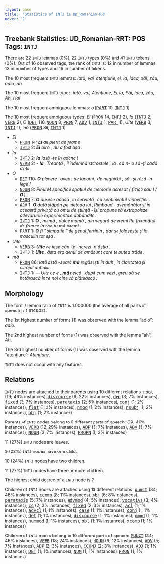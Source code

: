 ```yaml
---
layout: base
title:  'Statistics of INTJ in UD_Romanian-RRT'
udver: '2'
---
```


## Treebank Statistics: UD_Romanian-RRT: POS Tags: `INTJ`

There are 22 `INTJ` lemmas (0%), 22 `INTJ` types (0%) and 41 `INTJ` tokens (0%).
Out of 16 observed tags, the rank of `INTJ` is: 12 in number of lemmas, 13 in number of types and 16 in number of tokens.

The 10 most frequent `INTJ` lemmas: <em>iată, vai, atențiune, ei, ia, iaca, păi, zău, adio, ah</em>

The 10 most frequent `INTJ` types:  <em>iată, vai, Atențiune, Ei, Ia, Păi, iaca, zău, Ah, Hai</em>

The 10 most frequent ambiguous lemmas: <em>o</em> (<tt><a href="ro_rrt-pos-PART.html">PART</a></tt> 10, <tt><a href="ro_rrt-pos-INTJ.html">INTJ</a></tt> 1)

The 10 most frequent ambiguous types:  <em>Ei</em> (<tt><a href="ro_rrt-pos-PRON.html">PRON</a></tt> 14, <tt><a href="ro_rrt-pos-INTJ.html">INTJ</a></tt> 2), <em>Ia</em> (<tt><a href="ro_rrt-pos-INTJ.html">INTJ</a></tt> 2, <tt><a href="ro_rrt-pos-VERB.html">VERB</a></tt> 2), <em>O</em> (<tt><a href="ro_rrt-pos-DET.html">DET</a></tt> 110, <tt><a href="ro_rrt-pos-NOUN.html">NOUN</a></tt> 8, <tt><a href="ro_rrt-pos-PRON.html">PRON</a></tt> 7, <tt><a href="ro_rrt-pos-ADV.html">ADV</a></tt> 1, <tt><a href="ro_rrt-pos-INTJ.html">INTJ</a></tt> 1, <tt><a href="ro_rrt-pos-PART.html">PART</a></tt> 1), <em>Uite</em> (<tt><a href="ro_rrt-pos-VERB.html">VERB</a></tt> 3, <tt><a href="ro_rrt-pos-INTJ.html">INTJ</a></tt> 1), <em>mă</em> (<tt><a href="ro_rrt-pos-PRON.html">PRON</a></tt> 86, <tt><a href="ro_rrt-pos-INTJ.html">INTJ</a></tt> 1)


* <em>Ei</em>
  * <tt><a href="ro_rrt-pos-PRON.html">PRON</a></tt> 14: <em><b>Ei</b> au pierit de foame</em>
  * <tt><a href="ro_rrt-pos-INTJ.html">INTJ</a></tt> 2: <em><b>Ei</b> bine , nu a fost așa .</em>
* <em>Ia</em>
  * <tt><a href="ro_rrt-pos-INTJ.html">INTJ</a></tt> 2: <em><b>Ia</b> lasă -te în adânc !</em>
  * <tt><a href="ro_rrt-pos-VERB.html">VERB</a></tt> 2: <em>- <b>Ia</b> , Treanță , îl îndemnă starostele , ia , că n- o să -ți cadă dinții .</em>
* <em>O</em>
  * <tt><a href="ro_rrt-pos-DET.html">DET</a></tt> 110: <em><b>O</b> plăcere -avea : de lacomi , de neghiobi , să -și râză -n lege !</em>
  * <tt><a href="ro_rrt-pos-NOUN.html">NOUN</a></tt> 8: <em>Pinul M specifică spațiul de memorie adresat ( fizică sau I / <b>O</b> ) .</em>
  * <tt><a href="ro_rrt-pos-PRON.html">PRON</a></tt> 7: <em><b>O</b> dusese acasă , în servietă , cu sentimentul vinovăției .</em>
  * <tt><a href="ro_rrt-pos-ADV.html">ADV</a></tt> 1: <em><b>O</b> dată stăpân pe metoda lui , Rimbaud - asemănător și în această privință cu omul de știință - își propune să extrapoleze adevărurile experimentale dobândite .</em>
  * <tt><a href="ro_rrt-pos-INTJ.html">INTJ</a></tt> 1: <em><b>O</b> , mamă , dulce mamă , din negură de vremi Pe freamătul de frunze la tine tu mă chemi .</em>
  * <tt><a href="ro_rrt-pos-PART.html">PART</a></tt> 1: <em><b>O</b> fi " simpatie " de genul feminin , dar se folosește și la masculin tot așa .</em>
* <em>Uite</em>
  * <tt><a href="ro_rrt-pos-VERB.html">VERB</a></tt> 3: <em><b>Uite</b> ce iese cân' te -ncrezi -n ăștia .</em>
  * <tt><a href="ro_rrt-pos-INTJ.html">INTJ</a></tt> 1: <em><b>Uite</b> , ăsta era genul de amănunt care te putea trăda .</em>
* <em>mă</em>
  * <tt><a href="ro_rrt-pos-PRON.html">PRON</a></tt> 86: <em>Iată astă -seară <b>mă</b> regăsești în duh , în claritatea și curajul duhului .</em>
  * <tt><a href="ro_rrt-pos-INTJ.html">INTJ</a></tt> 1: <em>― Uite ce e , <b>mă</b> neică , după cum vezi , greu să se hotărască între noi cine să plătească .</em>

## Morphology

The form / lemma ratio of `INTJ` is 1.000000 (the average of all parts of speech is 1.814602).

The 1st highest number of forms (1) was observed with the lemma “adio”: <em>adio</em>.

The 2nd highest number of forms (1) was observed with the lemma “ah”: <em>Ah</em>.

The 3rd highest number of forms (1) was observed with the lemma “atențiune”: <em>Atențiune</em>.

`INTJ` does not occur with any features.


## Relations

`INTJ` nodes are attached to their parents using 10 different relations: <tt><a href="ro_rrt-dep-root.html">root</a></tt> (19; 46% instances), <tt><a href="ro_rrt-dep-discourse.html">discourse</a></tt> (9; 22% instances), <tt><a href="ro_rrt-dep-dep.html">dep</a></tt> (3; 7% instances), <tt><a href="ro_rrt-dep-fixed.html">fixed</a></tt> (3; 7% instances), <tt><a href="ro_rrt-dep-parataxis.html">parataxis</a></tt> (2; 5% instances), <tt><a href="ro_rrt-dep-conj.html">conj</a></tt> (1; 2% instances), <tt><a href="ro_rrt-dep-flat.html">flat</a></tt> (1; 2% instances), <tt><a href="ro_rrt-dep-nmod.html">nmod</a></tt> (1; 2% instances), <tt><a href="ro_rrt-dep-nsubj.html">nsubj</a></tt> (1; 2% instances), <tt><a href="ro_rrt-dep-obj.html">obj</a></tt> (1; 2% instances)

Parents of `INTJ` nodes belong to 6 different parts of speech:  (19; 46% instances), <tt><a href="ro_rrt-pos-VERB.html">VERB</a></tt> (12; 29% instances), <tt><a href="ro_rrt-pos-ADP.html">ADP</a></tt> (3; 7% instances), <tt><a href="ro_rrt-pos-ADV.html">ADV</a></tt> (3; 7% instances), <tt><a href="ro_rrt-pos-NOUN.html">NOUN</a></tt> (3; 7% instances), <tt><a href="ro_rrt-pos-PROPN.html">PROPN</a></tt> (1; 2% instances)

11 (27%) `INTJ` nodes are leaves.

9 (22%) `INTJ` nodes have one child.

10 (24%) `INTJ` nodes have two children.

11 (27%) `INTJ` nodes have three or more children.

The highest child degree of a `INTJ` node is 7.

Children of `INTJ` nodes are attached using 18 different relations: <tt><a href="ro_rrt-dep-punct.html">punct</a></tt> (34; 46% instances), <tt><a href="ro_rrt-dep-ccomp.html">ccomp</a></tt> (8; 11% instances), <tt><a href="ro_rrt-dep-obj.html">obj</a></tt> (6; 8% instances), <tt><a href="ro_rrt-dep-parataxis.html">parataxis</a></tt> (5; 7% instances), <tt><a href="ro_rrt-dep-advmod.html">advmod</a></tt> (4; 5% instances), <tt><a href="ro_rrt-dep-vocative.html">vocative</a></tt> (3; 4% instances), <tt><a href="ro_rrt-dep-cc.html">cc</a></tt> (2; 3% instances), <tt><a href="ro_rrt-dep-fixed.html">fixed</a></tt> (2; 3% instances), <tt><a href="ro_rrt-dep-acl.html">acl</a></tt> (1; 1% instances), <tt><a href="ro_rrt-dep-advcl.html">advcl</a></tt> (1; 1% instances), <tt><a href="ro_rrt-dep-case.html">case</a></tt> (1; 1% instances), <tt><a href="ro_rrt-dep-conj.html">conj</a></tt> (1; 1% instances), <tt><a href="ro_rrt-dep-det.html">det</a></tt> (1; 1% instances), <tt><a href="ro_rrt-dep-discourse.html">discourse</a></tt> (1; 1% instances), <tt><a href="ro_rrt-dep-nmod.html">nmod</a></tt> (1; 1% instances), <tt><a href="ro_rrt-dep-nummod.html">nummod</a></tt> (1; 1% instances), <tt><a href="ro_rrt-dep-obl.html">obl</a></tt> (1; 1% instances), <tt><a href="ro_rrt-dep-xcomp.html">xcomp</a></tt> (1; 1% instances)

Children of `INTJ` nodes belong to 10 different parts of speech: <tt><a href="ro_rrt-pos-PUNCT.html">PUNCT</a></tt> (34; 46% instances), <tt><a href="ro_rrt-pos-VERB.html">VERB</a></tt> (18; 24% instances), <tt><a href="ro_rrt-pos-NOUN.html">NOUN</a></tt> (9; 12% instances), <tt><a href="ro_rrt-pos-ADV.html">ADV</a></tt> (5; 7% instances), <tt><a href="ro_rrt-pos-ADP.html">ADP</a></tt> (2; 3% instances), <tt><a href="ro_rrt-pos-CCONJ.html">CCONJ</a></tt> (2; 3% instances), <tt><a href="ro_rrt-pos-ADJ.html">ADJ</a></tt> (1; 1% instances), <tt><a href="ro_rrt-pos-DET.html">DET</a></tt> (1; 1% instances), <tt><a href="ro_rrt-pos-NUM.html">NUM</a></tt> (1; 1% instances), <tt><a href="ro_rrt-pos-PRON.html">PRON</a></tt> (1; 1% instances)

